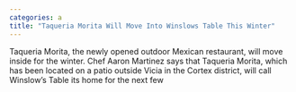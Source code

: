 ```yaml
---
categories: a
title: "Taqueria Morita Will Move Into Winslows Table This Winter"
---
```


      
      

      
         
 Taqueria Morita, the newly opened outdoor Mexican restaurant, will move inside for the winter. Chef Aaron Martinez says that Taqueria Morita, which has been located on a patio outside Vicia in the Cortex district, will call Winslow’s Table its home for the next few 